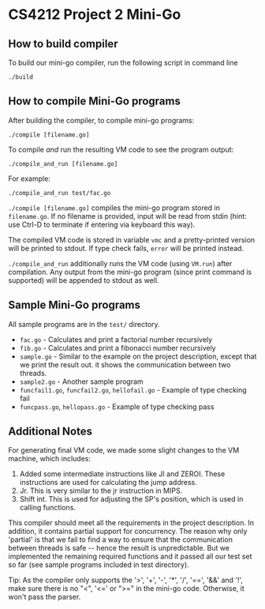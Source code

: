 CS4212 Project 2 Mini-Go
===
How to build compiler
---
To build our mini-go compiler, run the following script in command line

    ./build

How to compile Mini-Go programs
---
After building the compiler, to compile mini-go programs:

    ./compile [filename.go]

To compile *and* run the resulting VM code to see the program output:

    ./compile_and_run [filename.go]

For example:

    ./compile_and_run test/fac.go

`./compile [filename.go]` compiles the mini-go program stored in `filename.go`. If no filename is provided, input will be read from stdin (hint: use Ctrl-D to terminate if entering via keyboard this way).

The compiled VM code is stored in variable `vmc` and a pretty-printed version will be printed to stdout. If type check fails, `error` will be printed instead.

`./compile_and_run` additionally runs the VM code (using `VM.run`) after compilation. Any output from the mini-go program (since print command is supported) will be appended to stdout as well.

Sample Mini-Go programs
---
All sample programs are in the `test/` directory.

 - `fac.go` - Calculates and print a factorial number recursively
 - `fib.go` - Calculates and print a fibonacci number recursively
 - `sample.go` - Similar to the example on the project description, except that we print the result out. it shows the communication between two threads. 
 - `sample2.go` - Another sample program
 - `funcfail1.go`, `funcfail2.go`, `hellofail.go` - Example of type checking fail
 - `funcpass.go`, `hellopass.go` - Example of type checking pass

Additional Notes
---
For generating final VM code, we made some slight changes to the VM machine, which includes:

 1. Added some intermediate instructions like JI and ZEROI. These instructions are used for calculating the jump address.
 2. Jr. This is very similar to the jr instruction in MIPS.
 3. Shift int. This is used for adjusting the SP's position, which is used in calling functions.

This compiler should meet all the requirements in the project description. In addition, it contains partial support for concurrency. The reason why only 'partial' is that we fail to find a way to ensure that the communication between threads is safe -- hence the result is unpredictable.
But we implemented the remaining required functions and it passed all our test set so far (see sample programs included in test directory).

Tip: As the compiler only supports the '>', '+', '-', '*', '/', '==', '&&' and '!', make sure there is no "<", '<=' or ">=" in the mini-go code. Otherwise, it won't pass the parser.
